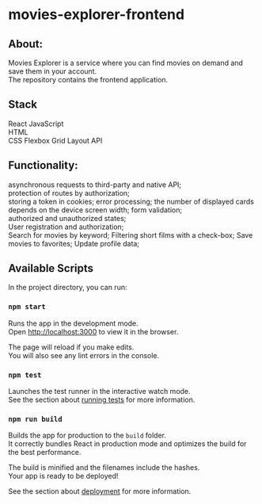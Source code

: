 # movies-explorer-frontend

## About:

Movies Explorer is a service where you can find movies on demand and save them in your account.   
The repository contains the frontend application.


## Stack
React 
JavaScript  
HTML  
CSS 
Flexbox 
Grid Layout 
API 

## Functionality:

asynchronous requests to third-party and native API;  
protection of routes by authorization;  
storing a token in cookies; 
error processing; 
the number of displayed cards depends on the device screen width; 
form validation;  
authorized and unauthorized states;   
User registration and authorization;  
Search for movies by keyword; 
Filtering short films with a check-box; 
Save movies to favorites; 
Update profile data;  

## Available Scripts

In the project directory, you can run:

### `npm start`

Runs the app in the development mode.\
Open [http://localhost:3000](http://localhost:3000) to view it in the browser.

The page will reload if you make edits.\
You will also see any lint errors in the console.

### `npm test`

Launches the test runner in the interactive watch mode.\
See the section about [running tests](https://facebook.github.io/create-react-app/docs/running-tests) for more information.

### `npm run build`

Builds the app for production to the `build` folder.\
It correctly bundles React in production mode and optimizes the build for the best performance.

The build is minified and the filenames include the hashes.\
Your app is ready to be deployed!

See the section about [deployment](https://facebook.github.io/create-react-app/docs/deployment) for more information.
